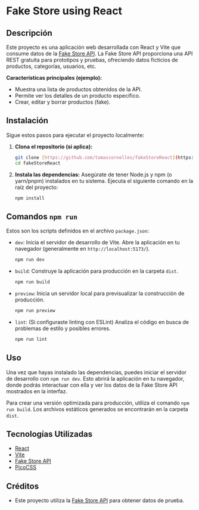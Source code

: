 # Fake Store using React

## Descripción

Este proyecto es una aplicación web desarrollada con React y Vite que consume datos de la [Fake Store API](https://fakestoreapi.com/). La Fake Store API proporciona una API REST gratuita para prototipos y pruebas, ofreciendo datos ficticios de productos, categorías, usuarios, etc.

**Características principales (ejemplo):**

* Muestra una lista de productos obtenidos de la API.
* Permite ver los detalles de un producto específico.
* Crear, editar y borrar productos (fake).

## Instalación

Sigue estos pasos para ejecutar el proyecto localmente:

1.  **Clona el repositorio (si aplica):**
    ```bash
    git clone [https://github.com/tomascornelles/fakeStoreReact](https://github.com/tomascornelles/fakeStoreReact)
    cd fakeStoreReact
    ```

2.  **Instala las dependencias:**
    Asegúrate de tener Node.js y npm (o yarn/pnpm) instalados en tu sistema. Ejecuta el siguiente comando en la raíz del proyecto:
    ```bash
    npm install
    ```

## Comandos `npm run`

Estos son los scripts definidos en el archivo `package.json`:

* `dev`: Inicia el servidor de desarrollo de Vite. Abre la aplicación en tu navegador (generalmente en `http://localhost:5173/`).
    ```bash
    npm run dev
    ```

* `build`: Construye la aplicación para producción en la carpeta `dist`.
    ```bash
    npm run build
    ```

* `preview`: Inicia un servidor local para previsualizar la construcción de producción.
    ```bash
    npm run preview
    ```

* `lint`: (Si configuraste linting con ESLint) Analiza el código en busca de problemas de estilo y posibles errores.
    ```bash
    npm run lint
    ```

## Uso

Una vez que hayas instalado las dependencias, puedes iniciar el servidor de desarrollo con `npm run dev`. Esto abrirá la aplicación en tu navegador, donde podrás interactuar con ella y ver los datos de la Fake Store API mostrados en la interfaz.

Para crear una versión optimizada para producción, utiliza el comando `npm run build`. Los archivos estáticos generados se encontrarán en la carpeta `dist`.

## Tecnologías Utilizadas

* [React](https://react.dev/)
* [Vite](https://vitejs.dev/)
* [Fake Store API](https://fakestoreapi.com/)
* [PicoCSS](https://picocss.com/)

## Créditos

* Este proyecto utiliza la [Fake Store API](https://fakestoreapi.com/) para obtener datos de prueba.

